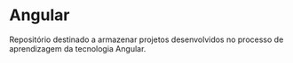 # Angular
Repositório destinado a armazenar projetos desenvolvidos no processo de aprendizagem da tecnologia Angular.

